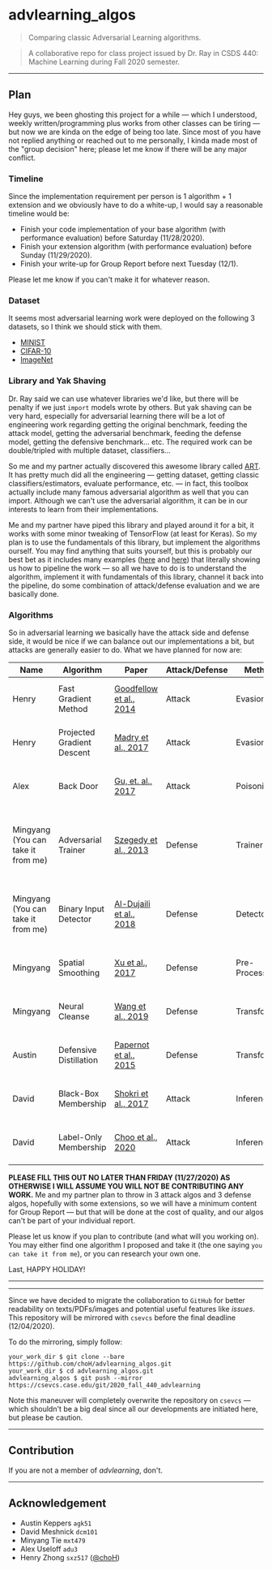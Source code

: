# advlearning_algos

> Comparing classic Adversarial Learning algorithms.

> A collaborative repo for class project issued by Dr. Ray in CSDS 440: Machine Learning during Fall 2020 semester.

---
## Plan

Hey guys, we been ghosting this project for a while — which I understood, weekly written/programming plus works from other classes can be tiring — but now we are kinda on the edge of being too late. Since most of you have not replied anything or reached out to me personally, I kinda made most of the "group decision" here; please let me know if there will be any major conflict.

### Timeline

Since the implementation requirement per person is 1 algorithm + 1 extension and we obviously have to do a white-up, I would say a reasonable timeline would be:

* Finish your code implementation of your base algorithm (with performance evaluation) before Saturday (11/28/2020).
* Finish your extension algorithm (with performance evaluation) before Sunday (11/29/2020).
* Finish your write-up for Group Report before next Tuesday (12/1).

Please let me know if you can't make it for whatever reason.

### Dataset

It seems most adversarial learning work were deployed on the following 3 datasets, so I think we should stick with them.

* [MINIST](http://yann.lecun.com/exdb/mnist/)
* [CIFAR-10](https://www.cs.toronto.edu/~kriz/cifar.html)
* [ImageNet](http://www.image-net.org)

### Library and Yak Shaving

Dr. Ray said we can use whatever libraries we'd like, but there will be penalty if we just `import` models wrote by others. But yak shaving can be very hard, especially for adversarial learning there will be a lot of engineering work regarding getting the original benchmark, feeding the attack model, getting the adversarial benchmark, feeding the defense model, getting the defensive benchmark... etc. The required work can be double/tripled with multiple dataset, classifiers...

So me and my partner actually discovered this awesome library called [ART](https://github.com/Trusted-AI/adversarial-robustness-toolbox). It has pretty much did all the engineering — getting dataset, getting classic classifiers/estimators, evaluate performance, etc. — in fact, this toolbox actually include many famous adversarial algorithm as well that you can import. Although we can't use the adversarial algorithm, it can be in our interests to learn from their implementations.

Me and my partner have piped this library and played around it for a bit, it works with some minor tweaking of TensorFlow (at least for Keras). So my plan is to use the fundamentals of this library, but implement the algorithms ourself. You may find anything that suits yourself, but this is probably our best bet as it includes many examples ([here](https://github.com/Trusted-AI/adversarial-robustness-toolbox/tree/main/examples) and [here](https://github.com/Trusted-AI/adversarial-robustness-toolbox/tree/main/notebooks)) that literally showing us how to pipeline the work — so all we have to do is to understand the algorithm, implement it with fundamentals of this library, channel it back into the pipeline, do some combination of attack/defense evaluation and we are basically done.



### Algorithms

So in adversarial learning we basically have the attack side and defense side, it would be nice if we can balance out our implementations a bit, but attacks are generally easier to do. What we have planned for now are:

| Name                                | Algorithm                  | Paper                                                                                                  | Attack/Defense | Method        | Dataset           | Example                                                                                                                                                                     | Note                                             |
|-------------------------------------|----------------------------|--------------------------------------------------------------------------------------------------------|----------------|---------------|-------------------|-----------------------------------------------------------------------------------------------------------------------------------------------------------------------------|--------------------------------------------------|
| Henry                               | Fast Gradient Method       | [Goodfellow et al., 2014](https://arxiv.org/abs/1412.6572)                                             | Attack         | Evasion       | MINIST & CIFAR-10 | [adversarial_training_mnist.ipynb](https://github.com/Trusted-AI/adversarial-robustness-toolbox/blob/main/notebooks/adversarial_training_mnist.ipynb)                       | * White-box                                      |
| Henry                               | Projected Gradient Descent | [Madry et al., 2017](https://arxiv.org/abs/1706.06083)                                                 | Attack         | Evasion       | MINIST & CIFAR-10 | [attack_defence_imagenet.ipynb](https://github.com/Trusted-AI/adversarial-robustness-toolbox/blob/main/notebooks/detection_adversarial_samples_cifar10.ipynb)               | * White-box                                      |
| Alex                                | Back Door                  | [Gu, et. al., 2017](https://arxiv.org/abs/1708.06733)                                                  | Attack         | Poisoning     | MINIST & CIFAR-10 | [poisoning_defense_neural_cleanse.ipynb](https://github.com/Trusted-AI/adversarial-robustness-toolbox/blob/main/notebooks/poisoning_defense_neural_cleanse.ipynb)           |                                                  |
| Mingyang  (You can take it from me) | Adversarial Trainer        | [Szegedy et al., 2013](http://arxiv.org/abs/1312.6199)                                                 | Defense        | Trainer       | MINIST & CIFAR-10 | [adversarial_training_mnist.ipynb](https://github.com/Trusted-AI/adversarial-robustness-toolbox/blob/main/notebooks/adversarial_training_mnist.ipynb)                       | * Or binary input detector * Proven against FGM. |
| Mingyang  (You can take it from me) | Binary Input Detector      | [Al-Dujaili et al., 2018](https://arxiv.org/abs/1801.02950)                                            | Defense        | Detector      | MINIST & CIFAR-10 | [detection_adversarial_samples_cifar10.ipynb](https://github.com/Trusted-AI/adversarial-robustness-toolbox/blob/main/notebooks/detection_adversarial_samples_cifar10.ipynb) | * Or adversarial trainer * Proven against FGM.   |
| Mingyang                            | Spatial Smoothing          | [Xu et al., 2017](http://arxiv.org/abs/1704.01155)                                                     | Defense        | Pre-Processor | MINIST & CIFAR-10 | [attack_defence_imagenet.ipynb](https://github.com/Trusted-AI/adversarial-robustness-toolbox/blob/main/notebooks/detection_adversarial_samples_cifar10.ipynb)               | * Proven against PGD.                            |
| Mingyang                            | Neural Cleanse             | [Wang et al., 2019](http://people.cs.uchicago.edu/~ravenben/publications/abstracts/backdoor-sp19.html) | Defense        | Transformer   | MINIST & CIFAR-10 | [poisoning_defense_neural_cleanse.ipynb](https://github.com/Trusted-AI/adversarial-robustness-toolbox/blob/main/notebooks/poisoning_defense_neural_cleanse.ipynb)           | * Proven against Backdoor.                       |
| Austin                              | Defensive Distillation     | [Papernot et al., 2015](https://arxiv.org/abs/1511.04508)                                              | Defense       | Transformer    | MINIST & CIFAR-10 |                                                                                                                                                                             |                                                  |
| David                               | Black-Box Membership                           | [Shokri et al., 2017](https://arxiv.org/abs/1610.05820)                                                                                                       |  Attack              |  Inference             | MNIST & CIFAR-10                  | [attack_membership_inference.ipynb](https://github.com/Trusted-AI/adversarial-robustness-toolbox/blob/main/notebooks/attack_membership_inference.ipynb)                                                                                                                                                                            |                                                  |
| David                               | Label-Only Membership                           | [Choo et al., 2020](https://arxiv.org/abs/2007.14321)                                                                                                       |  Attack              |  Inference             | MNIST & CIFAR-10                  | [attack_membership_inference.ipynb](https://github.com/Trusted-AI/adversarial-robustness-toolbox/blob/main/notebooks/attack_membership_inference.ipynb)                                                 |

**PLEASE FILL THIS OUT NO LATER THAN FRIDAY (11/27/2020) AS OTHERWISE I WILL ASSUME YOU WILL NOT BE CONTRIBUTING ANY WORK.** Me and my partner plan to throw in 3 attack algos and 3 defense algos, hopefully with some extensions, so we will have a minimum content for Group Report — but that will be done at the cost of quality, and our algos can't be part of your individual report.

Please let us know if you plan to contribute (and what will you working on). You may either find one algorithm I proposed and take it (the one saying `you can take it from me`), or you can research your own one.



Last, HAPPY HOLIDAY!

---
---
Since we have decided to migrate the collaboration to `GitHub` for better readability on texts/PDFs/images and potential useful features like *issues*. This repository will be mirrored with `csevcs` before the final deadline (12/04/2020).

To do the mirroring, simply follow:

```
your_work_dir $ git clone --bare https://github.com/choH/advlearning_algos.git
your_work_dir $ cd advlearning_algos.git
advlearning_algos $ git push --mirror https://csevcs.case.edu/git/2020_fall_440_advlearning
```

Note this maneuver will completely overwrite the repository on `csevcs` — which shouldn't be a big deal since all our developments are initiated here, but please be caution.

---
## Contribution

If you are not a member of *advlearning*, don't.

---
## Acknowledgement

* Austin Keppers `agk51`
* David Meshnick `dcm101`
* Minyang Tie `mxt479`
* Alex Useloff `adu3`
* Henry Zhong `sxz517` ([@choH](https://github.com/choH))
